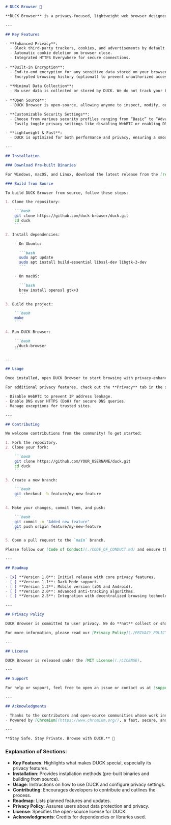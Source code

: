 ````markdown
# DUCK Browser 🦆

**DUCK Browser** is a privacy-focused, lightweight web browser designed to keep your online activity private and secure. With advanced tracking protection, built-in encryption, and minimal data collection, DUCK empowers users to browse the web without compromising their personal information.

---

## Key Features

- **Enhanced Privacy**: 
  - Block third-party trackers, cookies, and advertisements by default.
  - Automatic cookie deletion on browser close.
  - Integrated HTTPS Everywhere for secure connections.
  
- **Built-in Encryption**: 
  - End-to-end encryption for any sensitive data stored on your browser.
  - Encrypted browsing history (optional) to prevent unauthorized access.
  
- **Minimal Data Collection**: 
  - No user data is collected or stored by DUCK. We do not track your browsing activity, search history, or personal preferences.
  
- **Open Source**: 
  - DUCK Browser is open-source, allowing anyone to inspect, modify, or contribute to the codebase.

- **Customizable Security Settings**: 
  - Choose from various security profiles ranging from “Basic” to “Advanced.”
  - Easily toggle privacy settings like disabling WebRTC or enabling DNS over HTTPS (DoH).

- **Lightweight & Fast**: 
  - DUCK is optimized for both performance and privacy, ensuring a smooth browsing experience with minimal resource usage.

---

## Installation

### Download Pre-built Binaries

For Windows, macOS, and Linux, download the latest release from the [releases page](https://github.com/duck-browser/duck/releases).

### Build from Source

To build DUCK Browser from source, follow these steps:

1. Clone the repository:

    ```bash
    git clone https://github.com/duck-browser/duck.git
    cd duck
    ```

2. Install dependencies:

    - On Ubuntu:

      ```bash
      sudo apt update
      sudo apt install build-essential libssl-dev libgtk-3-dev
      ```

    - On macOS:

      ```bash
      brew install openssl gtk+3
      ```

3. Build the project:

    ```bash
    make
    ```

4. Run DUCK Browser:

    ```bash
    ./duck-browser
    ```

---

## Usage

Once installed, open DUCK Browser to start browsing with privacy-enhanced features. The browser's default settings block most trackers and ads, but you can adjust security levels and customize features through the **Settings** menu.

For additional privacy features, check out the **Privacy** tab in the settings, where you can:

- Disable WebRTC to prevent IP address leakage.
- Enable DNS over HTTPS (DoH) for secure DNS queries.
- Manage exceptions for trusted sites.

---

## Contributing

We welcome contributions from the community! To get started:

1. Fork the repository.
2. Clone your fork:

    ```bash
    git clone https://github.com/YOUR_USERNAME/duck.git
    cd duck
    ```

3. Create a new branch:

    ```bash
    git checkout -b feature/my-new-feature
    ```

4. Make your changes, commit them, and push:

    ```bash
    git commit -m "Added new feature"
    git push origin feature/my-new-feature
    ```

5. Open a pull request to the `main` branch.

Please follow our [Code of Conduct](./CODE_OF_CONDUCT.md) and ensure that your contributions align with the project’s privacy-focused goals.

---

## Roadmap

- [x] **Version 1.0**: Initial release with core privacy features.
- [ ] **Version 1.1**: Dark Mode support.
- [ ] **Version 1.2**: Mobile version (iOS and Android).
- [ ] **Version 2.0**: Advanced anti-tracking algorithms.
- [ ] **Version 2.5**: Integration with decentralized browsing technologies.

---

## Privacy Policy

DUCK Browser is committed to user privacy. We do **not** collect or share any personal data about users, including browsing history, searches, or IP addresses. We operate with a minimalistic data collection approach and allow full transparency of our processes.

For more information, please read our [Privacy Policy](./PRIVACY_POLICY.md).

---

## License

DUCK Browser is released under the [MIT License](./LICENSE).

---

## Support

For help or support, feel free to open an issue or contact us at [support@duckbrowser.com](mailto:support@duckbrowser.com).

---

## Acknowledgments

- Thanks to the contributors and open-source communities whose work inspired and helped in the development of DUCK Browser.
- Powered by [Chromium](https://www.chromium.org/), a fast, secure, and open-source web browser.

---

**Stay Safe. Stay Private. Browse with DUCK.** 🦆
````

### Explanation of Sections:

* **Key Features**: Highlights what makes DUCK special, especially its privacy features.
* **Installation**: Provides installation methods (pre-built binaries and building from source).
* **Usage**: Instructions on how to use DUCK and configure privacy settings.
* **Contributing**: Encourages developers to contribute and outlines the process.
* **Roadmap**: Lists planned features and updates.
* **Privacy Policy**: Assures users about data protection and privacy.
* **License**: Specifies the open-source license for DUCK.
* **Acknowledgments**: Credits for dependencies or libraries used.


